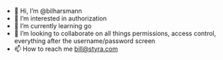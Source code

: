 - 👋 Hi, I’m @bilharsmann
- 👀 I’m interested in authorization 
- 🌱 I’m currently learning go
- 💞️ I’m looking to collaborate on all things permissions, access control, everything after the username/password screen
- 📫 How to reach me bill@styra.com

<!---
bilharsmann/bilharsmann is a ✨ special ✨ repository because its `README.md` (this file) appears on your GitHub profile.
You can click the Preview link to take a look at your changes.
--->
